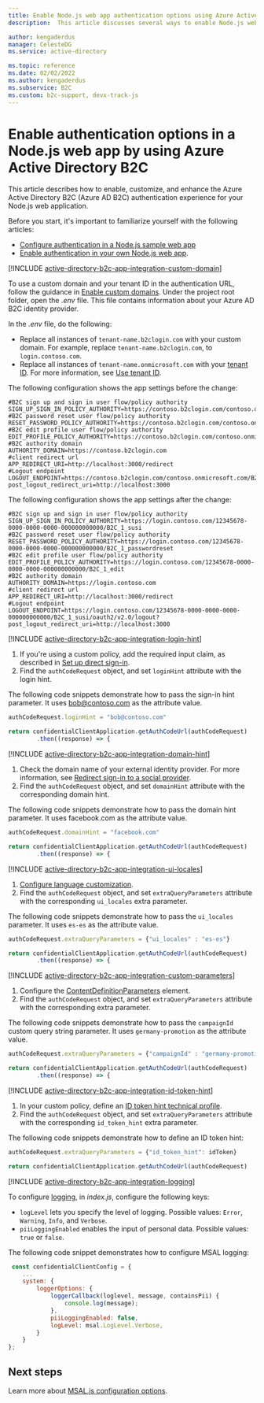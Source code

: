 ```yaml
---
title: Enable Node.js web app authentication options using Azure Active Directory B2C
description:  This article discusses several ways to enable Node.js web app authentication options.

author: kengaderdus
manager: CelesteDG
ms.service: active-directory

ms.topic: reference
ms.date: 02/02/2022
ms.author: kengaderdus
ms.subservice: B2C
ms.custom: b2c-support, devx-track-js
---
```


# Enable authentication options in a Node.js web app by using Azure Active Directory B2C 

This article describes how to enable, customize, and enhance the Azure Active Directory B2C (Azure AD B2C) authentication experience for your Node.js web application. 

Before you start, it's important to familiarize yourself with the following articles: 

- [Configure authentication in a Node.js sample web app](configure-a-sample-node-web-app.md)
- [Enable authentication in your own Node.js web app](enable-authentication-in-node-web-app.md).

[!INCLUDE [active-directory-b2c-app-integration-custom-domain](../../includes/active-directory-b2c-app-integration-custom-domain.md)]

To use a custom domain and your tenant ID in the authentication URL, follow the guidance in [Enable custom domains](custom-domain.md). Under the project root folder, open the *.env* file. This file contains information about your Azure AD B2C identity provider.

In the *.env* file, do the following:

- Replace all instances of `tenant-name.b2clogin.com` with your custom domain. For example, replace `tenant-name.b2clogin.com`, to `login.contoso.com`.
- Replace all instances of `tenant-name.onmicrosoft.com` with your [tenant ID]( tenant-management-read-tenant-name.md#get-your-tenant-id). For more information, see [Use tenant ID](custom-domain.md#optional-use-tenant-id).

The following configuration shows the app settings before the change: 

```text
#B2C sign up and sign in user flow/policy authority
SIGN_UP_SIGN_IN_POLICY_AUTHORITY=https://contoso.b2clogin.com/contoso.onmicrosoft.com/B2C_1_susi
#B2C password reset user flow/policy authority
RESET_PASSWORD_POLICY_AUTHORITY=https://contoso.b2clogin.com/contoso.onmicrosoft.com/B2C_1_passwordreset
#B2C edit profile user flow/policy authority
EDIT_PROFILE_POLICY_AUTHORITY=https://contoso.b2clogin.com/contoso.onmicrosoft.com/B2C_1_edit
#B2C authority domain
AUTHORITY_DOMAIN=https://contoso.b2clogin.com
#client redirect url
APP_REDIRECT_URI=http://localhost:3000/redirect
#Logout endpoint 
LOGOUT_ENDPOINT=https://contoso.b2clogin.com/contoso.onmicrosoft.com/B2C_1_susi/oauth2/v2.0/logout?post_logout_redirect_uri=http://localhost:3000
```  

The following configuration shows the app settings after the change: 

```text
#B2C sign up and sign in user flow/policy authority
SIGN_UP_SIGN_IN_POLICY_AUTHORITY=https://login.contoso.com/12345678-0000-0000-0000-000000000000/B2C_1_susi
#B2C password reset user flow/policy authority
RESET_PASSWORD_POLICY_AUTHORITY=https://login.contoso.com/12345678-0000-0000-0000-000000000000/B2C_1_passwordreset
#B2C edit profile user flow/policy authority
EDIT_PROFILE_POLICY_AUTHORITY=https://login.contoso.com/12345678-0000-0000-0000-000000000000/B2C_1_edit
#B2C authority domain
AUTHORITY_DOMAIN=https://login.contoso.com
#client redirect url
APP_REDIRECT_URI=http://localhost:3000/redirect
#Logout endpoint 
LOGOUT_ENDPOINT=https://login.contoso.com/12345678-0000-0000-0000-000000000000/B2C_1_susi/oauth2/v2.0/logout?post_logout_redirect_uri=http://localhost:3000
``` 

[!INCLUDE [active-directory-b2c-app-integration-login-hint](../../includes/active-directory-b2c-app-integration-login-hint.md)]

1. If you're using a custom policy, add the required input claim, as described in [Set up direct sign-in](direct-signin.md#prepopulate-the-sign-in-name). 
1. Find the `authCodeRequest` object, and set `loginHint` attribute with the login hint.

The following code snippets demonstrate how to pass the sign-in hint parameter. It uses bob@contoso.com as the attribute value.

```javascript
authCodeRequest.loginHint = "bob@contoso.com"

return confidentialClientApplication.getAuthCodeUrl(authCodeRequest)
        .then((response) => {
```

[!INCLUDE [active-directory-b2c-app-integration-domain-hint](../../includes/active-directory-b2c-app-integration-domain-hint.md)]

1. Check the domain name of your external identity provider. For more information, see [Redirect sign-in to a social provider](direct-signin.md#redirect-sign-in-to-a-social-provider).
1. Find the `authCodeRequest` object, and set `domainHint` attribute with the corresponding domain hint.

The following code snippets demonstrate how to pass the domain hint parameter. It uses facebook.com as the attribute value.

```javascript
authCodeRequest.domainHint = "facebook.com"

return confidentialClientApplication.getAuthCodeUrl(authCodeRequest)
        .then((response) => {
```

[!INCLUDE [active-directory-b2c-app-integration-ui-locales](../../includes/active-directory-b2c-app-integration-ui-locales.md)]

1. [Configure language customization](language-customization.md).
1. Find the `authCodeRequest` object, and set `extraQueryParameters` attribute with the corresponding `ui_locales` extra parameter.

The following code snippets demonstrate how to pass the `ui_locales` parameter. It uses `es-es` as the attribute value.

```javascript
authCodeRequest.extraQueryParameters = {"ui_locales" : "es-es"}

return confidentialClientApplication.getAuthCodeUrl(authCodeRequest)
        .then((response) => {
```

[!INCLUDE [active-directory-b2c-app-integration-custom-parameters](../../includes/active-directory-b2c-app-integration-custom-parameters.md)]

1. Configure the [ContentDefinitionParameters](customize-ui-with-html.md#configure-dynamic-custom-page-content-uri) element.
1. Find the `authCodeRequest` object, and set `extraQueryParameters` attribute with the corresponding extra parameter.

The following code snippets demonstrate how to pass the `campaignId` custom query string parameter. It uses `germany-promotion` as the attribute value.

```javascript
authCodeRequest.extraQueryParameters = {"campaignId" : "germany-promotion"}

return confidentialClientApplication.getAuthCodeUrl(authCodeRequest)
        .then((response) => {
```

[!INCLUDE [active-directory-b2c-app-integration-id-token-hint](../../includes/active-directory-b2c-app-integration-id-token-hint.md)]

1. In your custom policy, define an [ID token hint technical profile](id-token-hint.md).
1. Find the `authCodeRequest` object, and set `extraQueryParameters` attribute with the corresponding `id_token_hint` extra parameter.

The following code snippets demonstrate how to define an ID token hint:

```javascript
authCodeRequest.extraQueryParameters = {"id_token_hint": idToken}

return confidentialClientApplication.getAuthCodeUrl(authCodeRequest)
```

[!INCLUDE [active-directory-b2c-app-integration-logging](../../includes/active-directory-b2c-app-integration-logging.md)]

To configure [logging](https://github.com/AzureAD/microsoft-authentication-library-for-js/blob/dev/lib/msal-angular/docs/logging.md), in *index.js*, configure the following keys:

- `logLevel` lets you specify the level of logging. Possible values: `Error`, `Warning`, `Info`, and `Verbose`.
- `piiLoggingEnabled` enables the input of personal data. Possible values: `true` or `false`.
 
The following code snippet demonstrates how to configure MSAL logging:

```javascript
 const confidentialClientConfig = {
    ...
    system: {
        loggerOptions: {
            loggerCallback(loglevel, message, containsPii) {
                console.log(message);
            },
            piiLoggingEnabled: false,
            logLevel: msal.LogLevel.Verbose,
        }
    }
};
```

## Next steps

Learn more about [MSAL.js configuration options](https://github.com/AzureAD/microsoft-authentication-library-for-js/blob/dev/lib/msal-browser/docs/configuration.md).

